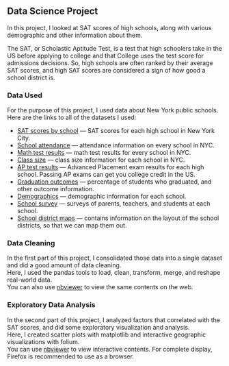 ## Data Science Project
In this project, I looked at SAT scores of high schools, along with various demographic and other information about them.

The SAT, or Scholastic Aptitude Test, is a test that high schoolers take in the US before applying to college and that College uses the test score for admissions decisions. So, high schools are often ranked by their average SAT scores, and high SAT scores are considered a sign of how good a school district is.  
### Data Used
For the purpose of this project, I used data about New York public schools.  
Here are the links to all of the datasets I used:  
* [SAT scores by school](https://data.cityofnewyork.us/Education/2012-SAT-Results/f9bf-2cp4) — SAT scores for each high school in New York City.
* [School attendance](https://data.cityofnewyork.us/Education/School-Attendance-and-Enrollment-Statistics-by-Dis/7z8d-msnt) — attendance information on every school in NYC.
* [Math test results](https://data.cityofnewyork.us/Education/NYS-Math-Test-Results-By-Grade-2006-2011-School-Le/jufi-gzgp) — math test results for every school in NYC.
* [Class size](https://data.cityofnewyork.us/Education/2010-2011-Class-Size-School-level-detail/urz7-pzb3) — class size information for each school in NYC.
* [AP test results](https://data.cityofnewyork.us/Education/AP-College-Board-2010-School-Level-Results/itfs-ms3e) — Advanced Placement exam results for each high school. Passing AP exams can get you college credit in the US.
* [Graduation outcomes](https://data.cityofnewyork.us/Education/Graduation-Outcomes-Classes-Of-2005-2010-School-Le/vh2h-md7a) — percentage of students who graduated, and other outcome information.
* [Demographics](https://data.cityofnewyork.us/Education/School-Demographics-and-Accountability-Snapshot-20/ihfw-zy9j) — demographic information for each school.
* [School survey](https://data.cityofnewyork.us/Education/NYC-School-Survey-2011/mnz3-dyi8) — surveys of parents, teachers, and students at each school.
* [School district maps](https://data.cityofnewyork.us/Education/School-Districts/r8nu-ymqj) — contains information on the layout of the school districts, so that we can map them out.
### Data Cleaning
In the first part of this project, I consolidated those data into a single dataset and did a good amount of data cleaning.  
Here, I used the pandas tools to load, clean, transform, merge, and reshape real-world data.  
You can also use [nbviewer](https://nbviewer.jupyter.org/github/kimumas/Storytelling-with-data/blob/master/Part%201%20-%20Data%20Cleaning.ipynb) to view the same contents on the web.
### Exploratory Data Analysis
In the second part of this project, I analyzed factors that correlated with the SAT scores, and did some exploratory visualization and analysis.  
Here, I created scatter plots with matplotlib and interactive geographic visualizations with folium.  
You can use [nbviewer](https://nbviewer.jupyter.org/github/kimumas/Storytelling-with-data/blob/master/Part%202%20-%20Explanatory%20Data%20Analysis.ipynb) to view interactive contents. For complete display, Firefox is recommended to use as a browser.
